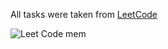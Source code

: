 All tasks were taken from [LeetCode](https://leetcode.com)

![Leet Code mem](https://preview.redd.it/need-to-do-leetocde-v0-5gfs7m2t1l4c1.jpg?auto=webp&s=0f34727e626ae0a25269f5ecfee067fc46e66079)

